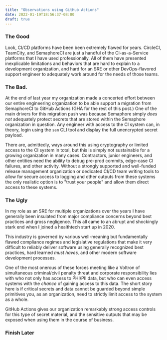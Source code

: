 ```yaml
---
title: "Observations using GitHub Actions"
date: 2022-01-19T18:56:37-08:00
draft: true
---
```


### The Good

Look, CI/CD platforms have been been extremely flawed for years. CircleCI, TeamCity, and SemaphoreCI are just a handful of the CI-as-a-Service platforms that I have used professionally. All of them have presented inexplicable limitations and behaviors that are hard to explain to a development organization, and hard for an SRE or other DevOps-flavored support engineer to adequately work around for the needs of those teams.

### The Bad.

At the end of last year my organization made a concerted effort between our entire engineering organization to be able support a migration from SemaphoreCI to GitHub Actions (GHA for the rest of this post.) One of the main drivers for this migration push was because Semaphore simply *does not* adequately protect secrets that are stored within the Semaphore organization in question. Any engineer with access to the CI system can, in theory, login using the `sem` CLI tool and display the full unencrypted secret payload. 

There are, admittedly, ways around this using cryptography or limited access to the CI system in total, but this is simply not sustainable for a growing organization in many cases. Contractors, junior engineers, and other entities need the ability to debug pre-prod commits, edge-case CI failures, and other activity. Without a strongly supported and well-funded release management organization or dedicated CI/CD team writing tools to allow for secure access to logging and other outputs from these systems the only realistic option is to "trust your people" and allow them direct access to these systems.

### The Ugly

In my role as an SRE for multiple organizations over the years I have generally been insulated from major compliance concerns beyond best practices and gross negligence. This all came to an abrupt and shockingly stark end when I joined a healthtech start up in 2020. 

This industry is governed by various well-meaning but fundamentally flawed compliance regimes and legislative regulations that make it very difficult to reliably deliver software using generally recognized best practices, hard learned *must haves,* and other modern software development processes.

One of the most onerous of these forces meeting like a Voltron of simultaneous criminal/civil penalty threat and corporate responsibility lies with who not only has access to PHI/PII data, but who can even access systems with the *chance* of gaining access to this data. The short story here is if critical secrets and data cannot be guarded beyond simple primitives you, as an organization, need to strictly limit access to the system as a whole.

GitHub Actions gives our organization remarkably strong access controls for this type of secret material, and the sensitive outputs that may be exposed when using them in the course of business. 

### Finish Later
